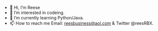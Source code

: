 - 👋 Hi, I’m Reese
- 👀 I’m interested in codeing.
- 🌱 I’m currently learning Python/Java.
- 📫 How to reach me Email: reesbusiness@aol.com & Twitter @reesRBX.

<!---
rees467/rees467 is a ✨ special ✨ repository because its `README.md` (this file) appears on your GitHub profile.
You can click the Preview link to take a look at your changes.
--->
